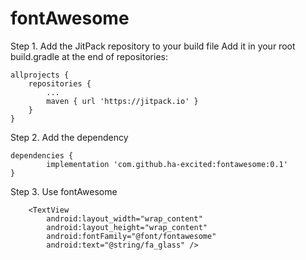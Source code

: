 # fontAwesome

Step 1. Add the JitPack repository to your build file
Add it in your root build.gradle at the end of repositories:

```
allprojects {
    repositories {
        ...
        maven { url 'https://jitpack.io' }
    }
}
```

Step 2. Add the dependency

```
dependencies {
        implementation 'com.github.ha-excited:fontawesome:0.1'
}
```

Step 3. Use fontAwesome

```
    <TextView
        android:layout_width="wrap_content"
        android:layout_height="wrap_content"
        android:fontFamily="@font/fontawesome"
        android:text="@string/fa_glass" />
```
